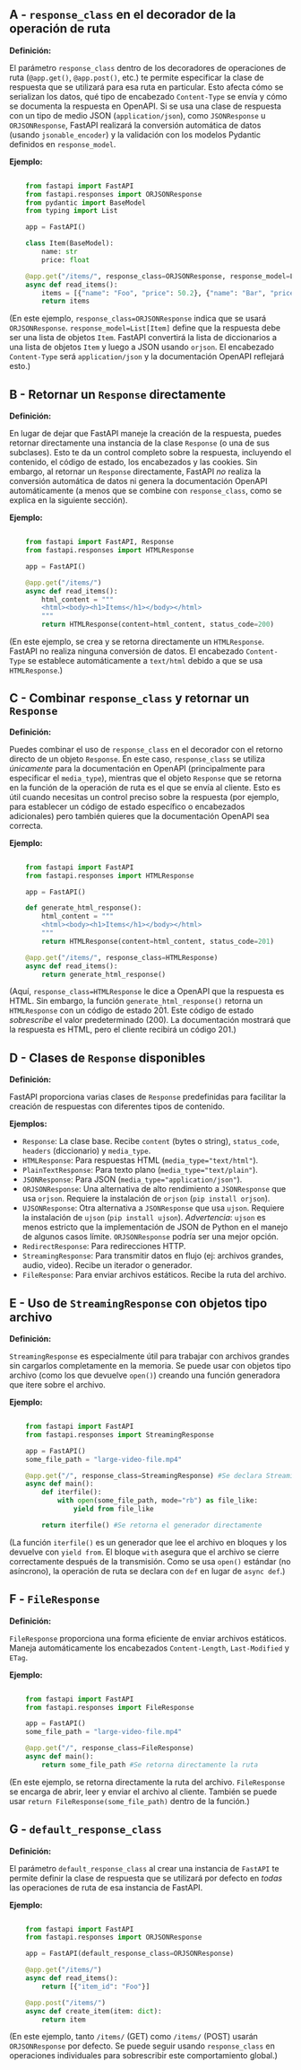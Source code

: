 ## A - `response_class` en el decorador de la operación de ruta

**Definición:**

El parámetro `response_class` dentro de los decoradores de operaciones de ruta (`@app.get()`, `@app.post()`, etc.) te permite especificar la clase de respuesta que se utilizará para esa ruta en particular. Esto afecta cómo se serializan los datos, qué tipo de encabezado `Content-Type` se envía y cómo se documenta la respuesta en OpenAPI. Si se usa una clase de respuesta con un tipo de medio JSON (`application/json`), como `JSONResponse` u `ORJSONResponse`, FastAPI realizará la conversión automática de datos (usando `jsonable_encoder`) y la validación con los modelos Pydantic definidos en `response_model`.

**Ejemplo:**

```Python

    from fastapi import FastAPI
    from fastapi.responses import ORJSONResponse
    from pydantic import BaseModel
    from typing import List

    app = FastAPI()

    class Item(BaseModel):
        name: str
        price: float

    @app.get("/items/", response_class=ORJSONResponse, response_model=List[Item])
    async def read_items():
        items = [{"name": "Foo", "price": 50.2}, {"name": "Bar", "price": 20.1}]
        return items
```

(En este ejemplo, `response_class=ORJSONResponse` indica que se usará `ORJSONResponse`. `response_model=List[Item]` define que la respuesta debe ser una lista de objetos `Item`. FastAPI convertirá la lista de diccionarios a una lista de objetos `Item` y luego a JSON usando `orjson`. El encabezado `Content-Type` será `application/json` y la documentación OpenAPI reflejará esto.)

## B - Retornar un `Response` directamente

**Definición:**

En lugar de dejar que FastAPI maneje la creación de la respuesta, puedes retornar directamente una instancia de la clase `Response` (o una de sus subclases). Esto te da un control completo sobre la respuesta, incluyendo el contenido, el código de estado, los encabezados y las cookies. Sin embargo, al retornar un `Response` directamente, FastAPI _no_ realiza la conversión automática de datos ni genera la documentación OpenAPI automáticamente (a menos que se combine con `response_class`, como se explica en la siguiente sección).

**Ejemplo:**

```Python

    from fastapi import FastAPI, Response
    from fastapi.responses import HTMLResponse

    app = FastAPI()

    @app.get("/items/")
    async def read_items():
        html_content = """
        <html><body><h1>Items</h1></body></html>
        """
        return HTMLResponse(content=html_content, status_code=200)
```

(En este ejemplo, se crea y se retorna directamente un `HTMLResponse`. FastAPI no realiza ninguna conversión de datos. El encabezado `Content-Type` se establece automáticamente a `text/html` debido a que se usa `HTMLResponse`.)

## C - Combinar `response_class` y retornar un `Response`

**Definición:**

Puedes combinar el uso de `response_class` en el decorador con el retorno directo de un objeto `Response`. En este caso, `response_class` se utiliza _únicamente_ para la documentación en OpenAPI (principalmente para especificar el `media_type`), mientras que el objeto `Response` que se retorna en la función de la operación de ruta es el que se envía al cliente. Esto es útil cuando necesitas un control preciso sobre la respuesta (por ejemplo, para establecer un código de estado específico o encabezados adicionales) pero también quieres que la documentación OpenAPI sea correcta.

**Ejemplo:**

```Python

    from fastapi import FastAPI
    from fastapi.responses import HTMLResponse

    app = FastAPI()

    def generate_html_response():
        html_content = """
        <html><body><h1>Items</h1></body></html>
        """
        return HTMLResponse(content=html_content, status_code=201)

    @app.get("/items/", response_class=HTMLResponse)
    async def read_items():
        return generate_html_response()
```

(Aquí, `response_class=HTMLResponse` le dice a OpenAPI que la respuesta es HTML. Sin embargo, la función `generate_html_response()` retorna un `HTMLResponse` con un código de estado 201. Este código de estado _sobrescribe_ el valor predeterminado (200). La documentación mostrará que la respuesta es HTML, pero el cliente recibirá un código 201.)

## D - Clases de `Response` disponibles

**Definición:**

FastAPI proporciona varias clases de `Response` predefinidas para facilitar la creación de respuestas con diferentes tipos de contenido.

**Ejemplos:**

- `Response`: La clase base. Recibe `content` (bytes o string), `status_code`, `headers` (diccionario) y `media_type`.
- `HTMLResponse`: Para respuestas HTML (`media_type="text/html"`).
- `PlainTextResponse`: Para texto plano (`media_type="text/plain"`).
- `JSONResponse`: Para JSON (`media_type="application/json"`).
- `ORJSONResponse`: Una alternativa de alto rendimiento a `JSONResponse` que usa `orjson`. Requiere la instalación de `orjson` (`pip install orjson`).
- `UJSONResponse`: Otra alternativa a `JSONResponse` que usa `ujson`. Requiere la instalación de `ujson` (`pip install ujson`). _Advertencia_: `ujson` es menos estricto que la implementación de JSON de Python en el manejo de algunos casos límite. `ORJSONResponse` podría ser una mejor opción.
- `RedirectResponse`: Para redirecciones HTTP.
- `StreamingResponse`: Para transmitir datos en flujo (ej: archivos grandes, audio, video). Recibe un iterador o generador.
- `FileResponse`: Para enviar archivos estáticos. Recibe la ruta del archivo.

## E - Uso de `StreamingResponse` con objetos tipo archivo

**Definición:**

`StreamingResponse` es especialmente útil para trabajar con archivos grandes sin cargarlos completamente en la memoria. Se puede usar con objetos tipo archivo (como los que devuelve `open()`) creando una función generadora que itere sobre el archivo.

**Ejemplo:**

```Python

    from fastapi import FastAPI
    from fastapi.responses import StreamingResponse

    app = FastAPI()
    some_file_path = "large-video-file.mp4"

    @app.get("/", response_class=StreamingResponse) #Se declara StreamingResponse
    async def main():
        def iterfile():
            with open(some_file_path, mode="rb") as file_like:
                yield from file_like

        return iterfile() #Se retorna el generador directamente
```

(La función `iterfile()` es un generador que lee el archivo en bloques y los devuelve con `yield from`. El bloque `with` asegura que el archivo se cierre correctamente después de la transmisión. Como se usa `open()` estándar (no asíncrono), la operación de ruta se declara con `def` en lugar de `async def`.)

## F - `FileResponse`

**Definición:**

`FileResponse` proporciona una forma eficiente de enviar archivos estáticos. Maneja automáticamente los encabezados `Content-Length`, `Last-Modified` y `ETag`.

**Ejemplo:**

```Python

    from fastapi import FastAPI
    from fastapi.responses import FileResponse

    app = FastAPI()
    some_file_path = "large-video-file.mp4"

    @app.get("/", response_class=FileResponse)
    async def main():
        return some_file_path #Se retorna directamente la ruta
```

(En este ejemplo, se retorna directamente la ruta del archivo. `FileResponse` se encarga de abrir, leer y enviar el archivo al cliente. También se puede usar `return FileResponse(some_file_path)` dentro de la función.)

## G - `default_response_class`

**Definición:**

El parámetro `default_response_class` al crear una instancia de `FastAPI` te permite definir la clase de respuesta que se utilizará por defecto en _todas_ las operaciones de ruta de esa instancia de FastAPI.

**Ejemplo:**

```Python

    from fastapi import FastAPI
    from fastapi.responses import ORJSONResponse

    app = FastAPI(default_response_class=ORJSONResponse)

    @app.get("/items/")
    async def read_items():
        return [{"item_id": "Foo"}]

    @app.post("/items/")
    async def create_item(item: dict):
        return item
```

(En este ejemplo, tanto `/items/` (GET) como `/items/` (POST) usarán `ORJSONResponse` por defecto. Se puede seguir usando `response_class` en operaciones individuales para sobrescribir este comportamiento global.)
